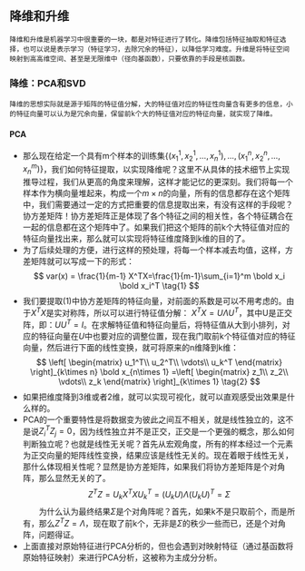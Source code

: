 ## 降维和升维
    降维和升维是机器学习中很重要的一块，都是对特征进行了转化。降维包括特征抽取和特征选择，也可以说是表示学习（特征学习，去除冗余的特征），以降低学习难度。升维是将特征空间映射到高高维空间、甚至是无限维中（径向基函数），只要依靠的手段是核函数。
### 降维：PCA和SVD

    降维的思想实际就是源于矩阵的特征值分解，大的特征值对应的特征性向量含有更多的信息，小的特征向量可以认为是冗余向量，保留前k个大的特征值对应的特征向量，就实现了降维。
#### PCA
* 那么现在给定一个具有m个样本的训练集$\{(x_1^1,x_2^1,...,x_n^1),...,(x_1^n,x_2^n,...,x_n^m)\}$，我们如何特征提取，以实现降维呢？这里不从具体的技术细节上实现推导过程，我们从更高的角度来理解，这样才能记忆的更深刻。我们将每一个样本作为横向量堆起来，构成一个$m\times n$的向量，所有的信息都存在这个矩阵中，我们需要通过一定的方式把重要的信息提取出来，有没有这样的手段呢？协方差矩阵！协方差矩阵正是体现了各个特征之间的相关性，各个特征耦合在一起的信息都在这个矩阵中了。如果我们把这个矩阵的前k个大特征值对应的特征向量找出来，那么就可以实现将特征维度降到k维的目的了。
* 为了后续处理的方便，进行这样的预处理，将每一个样本减去均值，这样，方差矩阵就可以写成一下的形式：  
$$
var(x) = \frac{1}{m-1} X^TX=\frac{1}{m-1}\sum_{i=1}^m \bold x_i \bold x_i^T  \tag{1}
$$
* 我们要提取$(1)$中协方差矩阵的特征向量，对前面的系数是可以不用考虑的。由于$X^TX$是实对称阵，所以可以进行特征值分解： $X^TX = U\Lambda U^T$，其中U是正交阵，即：$UU^T=I$。在求解特征值和特征向量后，将特征值从大到小排列，对应的特征向量在$U$中也要对应的调整位置，现在我门取前k个特征值对应的特征向量，然后进行下面的线性变换，就可将原来的n维降到k维：
$$
\left[
    \begin{matrix}
    u_1^T\\
        u_2^T\\
        \vdots\\
        u_k^T
    \end{matrix}
\right]_{k\times n}
\bold x_{n\times 1}
=\left[
    \begin{matrix}
    z_1\\
        z_2\\
        \vdots\\
        z_k
    \end{matrix}
\right]_{k\times 1}  \tag{2}
$$
* 如果把维度降到3维或者2维，就可以实现可视化，就可以直观感受出效果是什么样的。
* PCA的一个重要特性是将数据变为彼此之间互不相关，就是线性独立的，这不是说$Z_i^TZ_j=0$，因为线性独立并不是正交，正交是一个更强的概念，那么如何判断独立呢？也就是线性无关呢？首先从宏观角度，所有的样本经过一个元素为正交向量的矩阵线性变换，结果应该是线性无关的。现在着眼于线性无关，那什么体现相关性呢？显然是协方差矩阵，如果我们将协方差矩阵是个对角阵，那么显然无关的了。
$$
Z^TZ = U_kX^TXU_k^T=(U_kU)\Lambda(U_kU)^T=\Sigma   \tag{3}
$$
　　为什么认为最终结果$\Sigma$是个对角阵呢？首先，如果k不是只取前个，而是所有，那么$Z^TZ=\Lambda$，现在取了前k个，无非是$\Sigma$的秩少一些而已，还是个对角阵，问题得证。  
* 上面直接对原始特征进行PCA分析的，但也会遇到对映射特征（通过基函数将原始特征映射）来进行PCA分析，这被称为主成分分析。  
